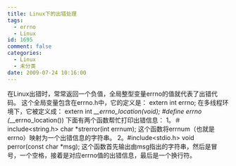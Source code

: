 ```yaml
---
title: Linux下的出错处理
tags:
  - errno
  - Linux
id: 1695
comment: false
categories:
  - Linux
  - 未分类
date: 2009-07-24 10:16:00
---
```


在Linux出错时，常常返回一个负值，全局整型变量errno的值就代表了出错代码。
这个全局变量包含在errno.h中，它的定义是：
extern int errno;
在多线程环境下，它被定义成：
extern int *__errno_location(void);
#define errno (*__errno_location())
下面有两个函数帮忙打印出错信息：
1。＃include<string.h>
char *strerror(int errnum);
这个函数将errnum（也就是errno）映射为一个出错信息的字符串。
2。#include<stdio.h>
void perror(const char *msg);
这个函数首先输出由msg指出的字符串，然后是冒号，一个空格，接着是对应errno值的出错信息，最后是一个换行符。